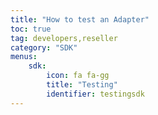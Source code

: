 ```yaml
---
title: "How to test an Adapter"
toc: true
tag: developers,reseller
category: "SDK"
menus:
    sdk: 
        icon: fa fa-gg
        title: "Testing"
        identifier: testingsdk    
---
```

